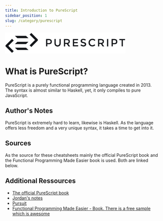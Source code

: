 ```yaml
---
title: Introduction to PureScript
sidebar_position: 1
slug: /category/purescript
---
```


<img src="https://raw.githubusercontent.com/purescript/purescript/master/logo.png" alt="PureScript" width="392"/>

# What is PureScript?

PureScript is a purely functional programming language created in 2013.
The syntax is almost similar to Haskell, yet, it only compiles to pure JavaScript.

## Author's Notes

PureScript is extremely hard to learn, likewise is Haskell. As the language
offers less freedom and a very unique syntax, it takes a time to get into it.

## Sources

As the source for these cheatsheets mainly the official PureScript book and the
Functional Programming Made Easier book is used. Both are linked below.

## Additional Ressources

-  [The official PureScript book](https://book.purescript.org/)
-  [Jordan's notes](https://jordanmartinez.github.io/purescript-jordans-reference-site/Preface.html/)
-  [Pursuit](https://pursuit.purescript.org/)
-  [Functional Programming Made Easier - Book. There is a free sample which is awesome](https://leanpub.com/fp-made-easier/)
